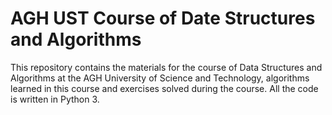 AGH UST Course of Date Structures and Algorithms
=============================================== 
This repository contains the materials for the course of Data Structures and Algorithms at the AGH University of Science and Technology,
algorithms learned in this course and exercises solved during the course.
All the code is written in Python 3.

